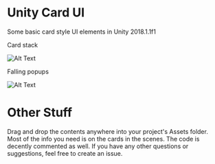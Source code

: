# Unity Card UI
Some basic card style UI elements in Unity 2018.1.1f1

Card stack

![Alt Text](https://github.com/ryanslikesocool/Unity-Card-Stack/blob/master/DemoGIF.gif)

Falling popups

![Alt Text](https://github.com/ryanslikesocool/Unity-Card-Stack/blob/master/DemoGIF.gif)

# Other Stuff
Drag and drop the contents anywhere into your project's Assets folder.  Most of the info you need is on the cards in the scenes.  The code is decently commented as well.  If you have any other questions or suggestions, feel free to create an issue.
